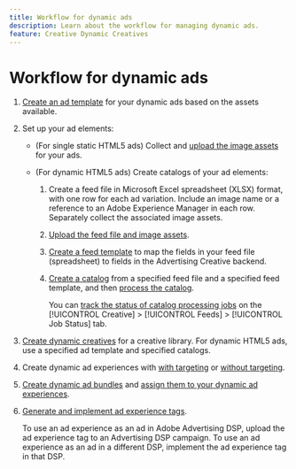 ```yaml
---
title: Workflow for dynamic ads
description: Learn about the workflow for managing dynamic ads.
feature: Creative Dynamic Creatives
---
```

# Workflow for dynamic ads

1. [Create an ad template](/help/creative/ad-templates/ad-template-manage.md) for your dynamic ads based on the assets available.

1. Set up your ad elements:

   * (For single static HTML5 ads) Collect and [upload the image assets](/help/creative/feeds/asset-manage.md) for your ads.

   * (For dynamic HTML5 ads) Create catalogs of your ad elements:

     1. Create a feed file in Microsoft Excel spreadsheet (XLSX) format, with one row for each ad variation. Include an image name or a reference to an Adobe Experience Manager in each row. Separately collect the associated image assets.

     1. [Upload the feed file and image assets](/help/creative/feeds/asset-manage.md).
   
     1. [Create a feed template](/help/creative/feeds/feed-template-manage.md) to map the fields in your feed file (spreadsheet) to fields in the Advertising Creative backend.

     1. [Create a catalog](/help/creative/feeds/catalog-manage.md#feed-catalog-create) from a specified feed file and a specified feed template, and then [process the catalog](/help/creative/feeds/catalog-manage.md#feed-catalog-process).

        You can [track the status of catalog processing jobs](/help/creative/feeds/job-status-track.md) on the [!UICONTROL Creative] > [!UICONTROL Feeds] > [!UICONTROL Job Status] tab.

1. [Create dynamic creatives](/help/creative/creative-libraries/creative-add-dynamic.md) for a creative library. For dynamic HTML5 ads, use a specified ad template and specified catalogs.

1. Create dynamic ad experiences with [with targeting](/help/creative/experiences/experience-create-targeting.md) or [without targeting](/help/creative/experiences/experience-create-no-targeting.md).

1. [Create dynamic ad bundles](/help/creative/creative-libraries/bundle-manage.md) and [assign them to your dynamic ad experiences](/help/creative/experiences/experience-assign-creative-bundles.md). <!-- order may be off -->

1. [Generate and implement ad experience tags](/help/creative/experiences/experience-tag-export.md).

   To use an ad experience as an ad in Adobe Advertising DSP, upload the ad experience tag to an Advertising DSP campaign. To use an ad experience as an ad in a different DSP, implement the ad experience tag in that DSP.

<!-- What is this, and when/how do you use it? And is it specifically for Advertising DSP users? 1. Upload mappings of site IDs or placement IDs. -->
